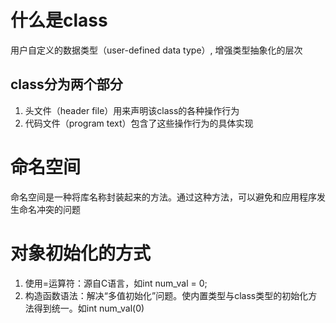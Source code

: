 # 什么是class
用户自定义的数据类型（user-defined data type）, 增强类型抽象化的层次

## class分为两个部分
1. 头文件（header file）用来声明该class的各种操作行为
2. 代码文件（program text）包含了这些操作行为的具体实现

# 命名空间
命名空间是一种将库名称封装起来的方法。通过这种方法，可以避免和应用程序发生命名冲突的问题

# 对象初始化的方式
1. 使用=运算符：源自C语言，如int num_val = 0;
2. 构造函数语法：解决“多值初始化”问题。使内置类型与class类型的初始化方法得到统一。如int num_val(0)